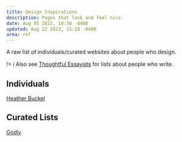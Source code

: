 ```yaml
---
title: Design Inspirations
description: Pages that look and feel nice.
date: Aug 05 2023, 14:38 -0400
updated: Aug 22 2023, 15:18 -0400
area: ref
---
```


A raw list of individuals/curated websites about people who design.

!> :information_source: Also see [Thoughtful Essayists](/kb/thoughtful-essayists) for lists about people who write.

## Individuals

[Heather Buckel](https://heather-buchel.com/)

## Curated Lists

[Godly](https://godly.website/)
